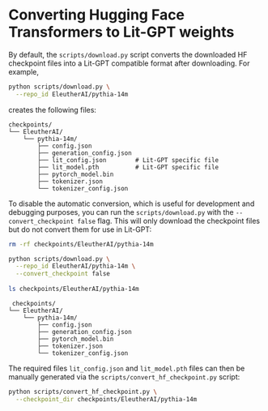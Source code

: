 # Converting Hugging Face Transformers to Lit-GPT weights

By default, the `scripts/download.py` script converts the downloaded HF checkpoint files into a Lit-GPT compatible format after downloading. For example,

```bash
python scripts/download.py \
  --repo_id EleutherAI/pythia-14m
```

creates the following files:

```
checkpoints/
└── EleutherAI/
    └── pythia-14m/
        ├── config.json
        ├── generation_config.json
        ├── lit_config.json        # Lit-GPT specific file
        ├── lit_model.pth          # Lit-GPT specific file
        ├── pytorch_model.bin
        ├── tokenizer.json
        └── tokenizer_config.json
```



To disable the automatic conversion, which is useful for development and debugging purposes, you can run the `scripts/download.py` with the `--convert_checkpoint false` flag. This will only download the checkpoint files but do not convert them for use in Lit-GPT:

```bash
rm -rf checkpoints/EleutherAI/pythia-14m 

python scripts/download.py \
  --repo_id EleutherAI/pythia-14m \
  --convert_checkpoint false
  
ls checkpoints/EleutherAI/pythia-14m 
```

```
 checkpoints/
└── EleutherAI/
    └── pythia-14m/
        ├── config.json
        ├── generation_config.json
        ├── pytorch_model.bin
        ├── tokenizer.json
        └── tokenizer_config.json
```

The required files `lit_config.json` and `lit_model.pth` files can then  be manually generated via the `scripts/convert_hf_checkpoint.py` script:

```bash
python scripts/convert_hf_checkpoint.py \
  --checkpoint_dir checkpoints/EleutherAI/pythia-14m
```


